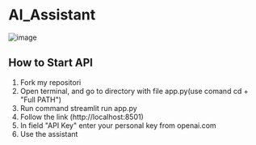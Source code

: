 # AI_Assistant
![image](https://github.com/MaksTsymbal/AI_Assistant/assets/126619938/90ebe87c-dc6d-47c9-b342-c9c6601be9d2)

## How to Start API
1. Fork my repositori
2. Open terminal, and go to directory with file app.py(use comand cd + "Full PATH")
3. Run command streamlit run app.py 
4. Follow the link (http://localhost:8501)
5. In field "API Key" enter your personal key from openai.com
6. Use the assistant
